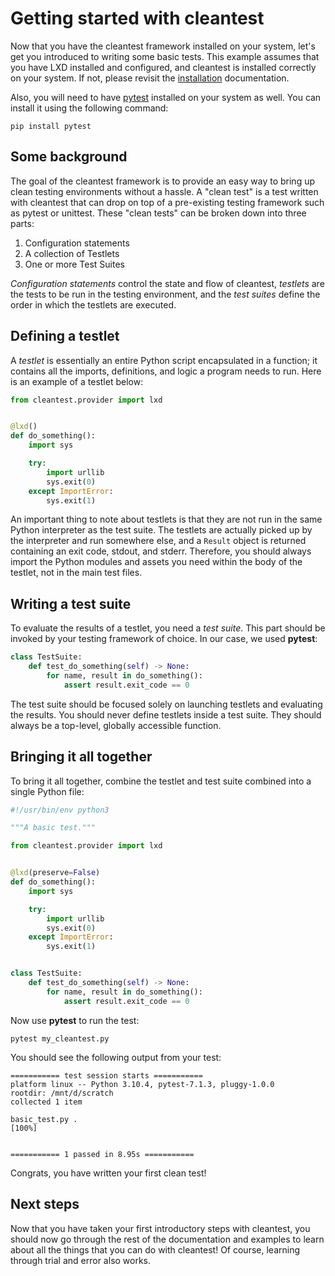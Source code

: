 [//]: # "Copyright 2023 Jason C. Nucciarone"
[//]: # "See LICENSE file for licensing details."

# Getting started with cleantest

Now that you have the cleantest framework installed on your system, let's get you introduced to writing some basic 
tests. This example assumes that you have LXD installed and configured, and cleantest is installed correctly on 
your system. If not, please revisit the [installation](./installation.md) documentation.

Also, you will need to have [pytest](https://docs.pytest.org/en/7.1.x/) installed on your system as well. 
You can install it using the following command:

```text
pip install pytest
```

## Some background

The goal of the cleantest framework is to provide an easy way to bring up clean testing environments without a 
hassle. A "clean test" is a test written with cleantest that can drop on top of a pre-existing testing framework 
such as pytest or unittest. These "clean tests" can be broken down into three parts: 

1. Configuration statements
2. A collection of Testlets
3. One or more Test Suites

*Configuration statements* control the state and flow of cleantest, _testlets_ are the tests to be run in the testing environment, and the *test suites* define the order in which the testlets are executed.

## Defining a testlet

A *testlet* is essentially an entire Python script encapsulated in a function; it contains all the imports, 
definitions, and logic a program needs to run. Here is an example of a testlet below:

```python
from cleantest.provider import lxd


@lxd()
def do_something():
    import sys

    try:
        import urllib
        sys.exit(0)
    except ImportError:
        sys.exit(1)
``` 

An important thing to note about testlets is that they are not run in the same Python interpreter as the test suite. 
The testlets are actually picked up by the interpreter and run somewhere else, and a `Result` object is returned 
containing an exit code, stdout, and stderr. Therefore, you should always import the Python modules and assets you 
need within the body of the testlet, not in the main test files.

## Writing a test suite

To evaluate the results of a testlet, you need a *test suite*. This part should be invoked by your testing framework 
of choice. In our case, we used __pytest__:

```python
class TestSuite:
    def test_do_something(self) -> None:
        for name, result in do_something():
            assert result.exit_code == 0
```

The test suite should be focused solely on launching testlets and evaluating the results. You should never define 
testlets inside a test suite. They should always be a top-level, globally accessible function.

## Bringing it all together

To bring it all together, combine the testlet and test suite combined into a single Python file:

```python
#!/usr/bin/env python3

"""A basic test."""

from cleantest.provider import lxd


@lxd(preserve=False)
def do_something():
    import sys

    try:
        import urllib
        sys.exit(0)
    except ImportError:
        sys.exit(1)


class TestSuite:
    def test_do_something(self) -> None:
        for name, result in do_something():
            assert result.exit_code == 0
```

Now use __pytest__ to run the test:

```text
pytest my_cleantest.py
```

You should see the following output from your test:

```test
=========== test session starts ===========
platform linux -- Python 3.10.4, pytest-7.1.3, pluggy-1.0.0
rootdir: /mnt/d/scratch
collected 1 item                                                                                                                                                                                                  

basic_test.py .                                                                                                                                                                                             [100%]


=========== 1 passed in 8.95s ===========

```

Congrats, you have written your first clean test!

## Next steps

Now that you have taken your first introductory steps with cleantest, you should now go through the rest of the
documentation and examples to learn about all the things that you can do with cleantest! Of course, learning
through trial and error also works.
